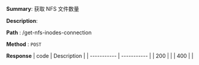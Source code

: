 **Summary**: 获取 NFS 文件数量

**Description**:

**Path** : /get-nfs-inodes-connection

**Method** : `POST`

**Response**
| code      | Description |
| ----------- | ----------- |
|  200   |       |
|  400   |       |

